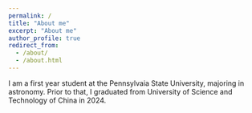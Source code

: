 ```yaml
---
permalink: /
title: "About me"
excerpt: "About me"
author_profile: true
redirect_from: 
  - /about/
  - /about.html
---
```

I am a first year student at the Pennsylvaia State University, majoring in astronomy. Prior to that, I graduated from University of Science and Technology of China in 2024.



